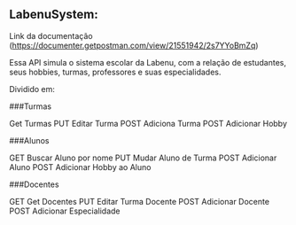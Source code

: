 ## LabenuSystem:

Link da documentação (https://documenter.getpostman.com/view/21551942/2s7YYoBmZq)

Essa API simula o sistema escolar da Labenu, com a relação de estudantes, seus hobbies, turmas, professores e suas especialidades.

Dividido em:

###Turmas

Get Turmas
PUT Editar Turma
POST Adiciona Turma
POST Adicionar Hobby

###Alunos 

GET Buscar Aluno por nome
PUT Mudar Aluno de Turma
POST Adicionar Aluno
POST Adicionar Hobby ao Aluno

###Docentes

GET Get Docentes
PUT Editar Turma Docente
POST Adicionar Docente
POST Adicionar Especialidade

